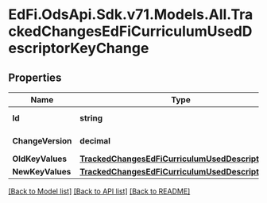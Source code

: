 # EdFi.OdsApi.Sdk.v71.Models.All.TrackedChangesEdFiCurriculumUsedDescriptorKeyChange

## Properties

Name | Type | Description | Notes
------------ | ------------- | ------------- | -------------
**Id** | **string** | Resource identifier | [optional] 
**ChangeVersion** | **decimal** | Change version | [optional] 
**OldKeyValues** | [**TrackedChangesEdFiCurriculumUsedDescriptorKey**](TrackedChangesEdFiCurriculumUsedDescriptorKey.md) |  | [optional] 
**NewKeyValues** | [**TrackedChangesEdFiCurriculumUsedDescriptorKey**](TrackedChangesEdFiCurriculumUsedDescriptorKey.md) |  | [optional] 

[[Back to Model list]](../../README.md#documentation-for-models) [[Back to API list]](../../README.md#documentation-for-api-endpoints) [[Back to README]](../../README.md)

